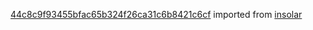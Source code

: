 [44c8c9f93455bfac65b324f26ca31c6b8421c6cf](https://github.com/insolar/insolar/commit/44c8c9f93455bfac65b324f26ca31c6b8421c6cf) imported from [insolar](https://github.com/insolar/insolar)
